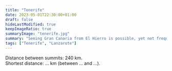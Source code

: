 ```yaml
---
title: "Tenerife"
date: 2023-05-01T22:30:00+01:00
draft: false
hideLastModified: true
keepImageRatio: true
summaryImage: "tenerife.jpg"
summary: "Seeing Gran Canaria from El Hierro is possible, yet not frequent."
tags: ["Tenerife", "Lanzarote"]
---
```



Distance between summits: 240 km.    
Shortest distance: ... km (between ... and ...).

